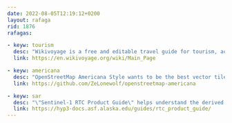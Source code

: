 ```yaml
---
date: 2022-08-05T12:19:12+0200
layout: rafaga
rid: 1876
rafagas:

- keyw: tourism
  desc: "Wikivoyage is a free and editable travel guide for tourism, activities, cooking, and lodging worldwide"
  link: https://en.wikivoyage.org/wiki/Main_Page

- keyw: americana
  desc: "OpenStreetMap Americana Style wants to be the best vector tiles format for the USA data, inspired by the country's classic paper maps tradition"
  link: https://github.com/ZeLonewolf/openstreetmap-americana

- keyw: sar
  desc: "\"Sentinel-1 RTC Product Guide\" helps understand the derived Sentinel-1 datasets with radiometric terrain correction produced by the Alaska Satellite Facility (ASF)"
  link: https://hyp3-docs.asf.alaska.edu/guides/rtc_product_guide/
---
```

